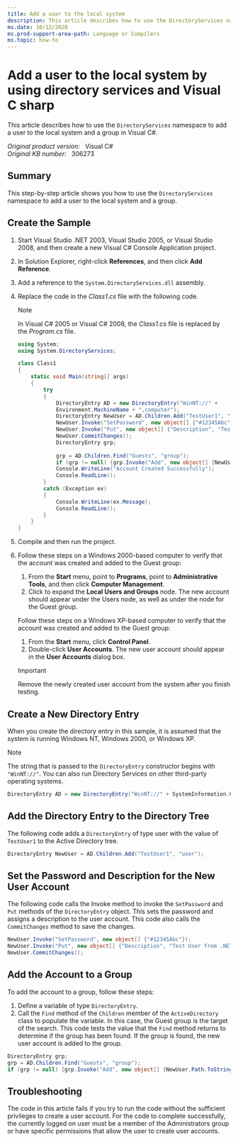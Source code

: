 ```yaml
---
title: Add a user to the local system
description: This article describes how to use the DirectoryServices namespace to add a user to the local system and a group in Visual C#.
ms.date: 10/12/2020
ms.prod-support-area-path: Language or Compilers
ms.topic: how-to
---
```

# Add a user to the local system by using directory services and Visual C sharp

This article describes how to use the `DirectoryServices` namespace to add a user to the local system and a group in Visual C#.

_Original product version:_ &nbsp; Visual C#  
_Original KB number:_ &nbsp; 306273

## Summary

This step-by-step article shows you how to use the `DirectoryServices` namespace to add a user to the local system and a group.

## Create the Sample

1. Start Visual Studio .NET 2003, Visual Studio 2005, or Visual Studio 2008, and then create a new Visual C# Console Application project.
2. In Solution Explorer, right-click **References**, and then click **Add Reference**.
3. Add a reference to the `System.DirectoryServices.dll` assembly.
4. Replace the code in the *Class1.cs* file with the following code.

   > [!NOTE]
   > In Visual C# 2005 or Visual C# 2008, the *Class1.cs* file is replaced by the *Program.cs* file.

    ```csharp
    using System;
    using System.DirectoryServices;

    class Class1
    {
        static void Main(string[] args)
        {
            try
            {
                DirectoryEntry AD = new DirectoryEntry("WinNT://" +
                Environment.MachineName + ",computer");
                DirectoryEntry NewUser = AD.Children.Add("TestUser1", "user");
                NewUser.Invoke("SetPassword", new object[] {"#12345Abc"});
                NewUser.Invoke("Put", new object[] {"Description", "Test User from .NET"});
                NewUser.CommitChanges();
                DirectoryEntry grp;
  
                grp = AD.Children.Find("Guests", "group");
                if (grp != null) {grp.Invoke("Add", new object[] {NewUser.Path.ToString()});}
                Console.WriteLine("Account Created Successfully");
                Console.ReadLine();
            }
            catch (Exception ex)
            {
                Console.WriteLine(ex.Message);
                Console.ReadLine();
            }
        }
    }
    ```

5. Compile and then run the project.
6. Follow these steps on a Windows 2000-based computer to verify that the account was created and added to the Guest group:

   1. From the **Start** menu, point to **Programs**, point to **Administrative Tools**, and then click **Computer Management**.
   1. Click to expand the **Local Users and Groups** node. The new account should appear under the Users node, as well as under the node for the Guest group.

   Follow these steps on a Windows XP-based computer to verify that the account was created and added to the Guest group:

   1. From the **Start** menu, click **Control Panel**.
   2. Double-click **User Accounts**. The new user account should appear in the **User Accounts** dialog box.

   > [!IMPORTANT]
   > Remove the newly created user account from the system after you finish testing.

## Create a New Directory Entry

When you create the directory entry in this sample, it is assumed that the system is running Windows NT, Windows 2000, or Windows XP.

> [!NOTE]
> The string that is passed to the `DirectoryEntry` constructor begins with `"WinNT://"`. You can also run Directory Services on other third-party operating systems.

```csharp
DirectoryEntry AD = new DirectoryEntry("WinNT://" + SystemInformation.ComputerName + ",computer");
```

## Add the Directory Entry to the Directory Tree

The following code adds a `DirectoryEntry` of type user with the value of `TestUser1` to the Active Directory tree.

```csharp
DirectoryEntry NewUser = AD.Children.Add("TestUser1", "user");
```

## Set the Password and Description for the New User Account

The following code calls the Invoke method to invoke the `SetPassword` and `Put` methods of the `DirectoryEntry` object. This sets the password and assigns a description to the user account. This code also calls the `CommitChanges` method to save the changes.

```csharp
NewUser.Invoke("SetPassword", new object[] {"#12345Abc"});
NewUser.Invoke("Put", new object[] {"Description", "Test User from .NET"});
NewUser.CommitChanges();
```

## Add the Account to a Group

To add the account to a group, follow these steps:

1. Define a variable of type `DirectoryEntry`.
2. Call the `Find` method of the `Children` member of the `ActiveDirectory` class to populate the variable. In this case, the Guest group is the target of the search. This code tests the value that the `Find` method returns to determine if the group has been found. If the group is found, the new user account is added to the group.

```csharp
DirectoryEntry grp;
grp = AD.Children.Find("Guests", "group");
if (grp != null) {grp.Invoke("Add", new object[] {NewUser.Path.ToString()});}
```

## Troubleshooting

The code in this article fails if you try to run the code without the sufficient privileges to create a user account. For the code to complete successfully, the currently logged on user must be a member of the Administrators group or have specific permissions that allow the user to create user accounts.

